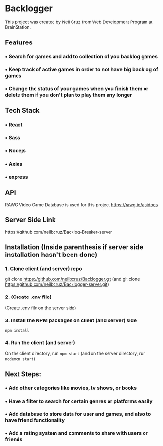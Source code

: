 # Backlogger

This project was created by Neil Cruz from Web Development Program at BrainStation.

## Features

### • Search for games and add to collection of you backlog games

### • Keep track of active games in order to not have big backlog of games

### • Change the status of your games when you finish them or delete them if you don't plan to play them any longer

## Tech Stack

### • React
### • Sass
### • Nodejs
### • Axios
### • express

## API

RAWG Video Game Database is used for this project https://rawg.io/apidocs

## Server Side Link

https://github.com/neilbcruz/Backlog-Breaker-server

## Installation (Inside parenthesis if server side installation hasn't been done)

### 1. Clone client (and server) repo

git clone https://github.com/neilbcruz/Backlogger.git 
(and git clone https://github.com/neilbcruz/Backlogger-server.git)

### 2. (Create .env file)

(Create .env file on the server side)

### 3. Install the NPM packages on client (and server) side

`npm install`

### 4. Run the client (and server)

On the client directory, run `npm start`
(and on the server directory, run `nodemon start`)

## Next Steps:

### • Add other categories like movies, tv shows, or books
### • Have a filter to search for certain genres or platforms easily
### • Add database to store data for user and games, and also to have friend functionality
### • Add a rating system and comments to share with users or friends
